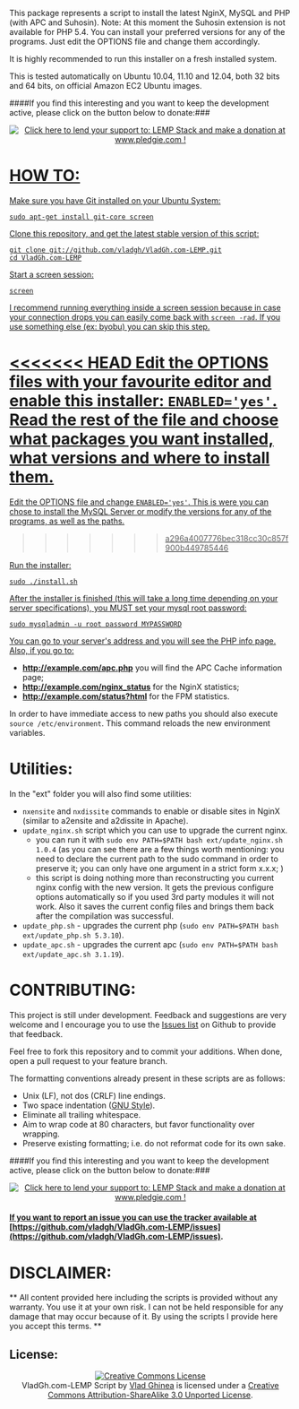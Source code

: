 This package represents a script to install the latest NginX, MySQL and PHP (with APC and Suhosin).
Note: At this moment the Suhosin extension is not available for PHP 5.4.
You can install your preferred versions for any of the programs. Just edit the OPTIONS file and change them accordingly.

It is highly recommended to run this installer on a fresh installed system.

This is tested automatically on Ubuntu 10.04, 11.10 and 12.04, both 32 bits and 64 bits, on official Amazon EC2 Ubuntu images.

####If you find this interesting and you want to keep the development active, please click on the button below to donate:###
<div style="text-align: center;"><a href='http://www.pledgie.com/campaigns/16676'><img alt='Click here to lend your support to: LEMP Stack and make a donation at www.pledgie.com !' src='http://www.pledgie.com/campaigns/16676.png?skin_name=chrome' border='0' /></div>

# HOW TO: #

Make sure you have Git installed on your Ubuntu System:

    sudo apt-get install git-core screen

Clone this repository, and get the latest stable version of this script:

    git clone git://github.com/vladgh/VladGh.com-LEMP.git
    cd VladGh.com-LEMP

Start a screen session:

    screen

I recommend running everything inside a screen session because in case your connection drops you can easily come back with `screen -rad`. If you use something else (ex: byobu) you can skip this step.

<<<<<<< HEAD
Edit the OPTIONS files with your favourite editor and enable this installer: `ENABLED='yes'`. Read the rest of the file and choose what packages you want installed, what versions and where to install them.
=======
Edit the OPTIONS file and change `ENABLED='yes'`. This is were you can chose to install the MySQL Server or modify the versions for any of the programs, as well as the paths.
>>>>>>> a296a4007776bec318cc30c857f900b449785446

Run the installer:

    sudo ./install.sh

After the installer is finished (this will take a long time depending on your server specifications), you MUST set your mysql root password:

    sudo mysqladmin -u root password MYPASSWORD

You can go to your server's address and you will see the PHP info page.
Also, if you go to:

  * **http://example.com/apc.php** you will find the APC Cache information page;
  * **http://example.com/nginx_status** for the NginX statistics;
  * **http://example.com/status?html** for the FPM statistics.

In order to have immediate access to new paths you should also execute `source /etc/environment`. This command reloads the new environment variables.

# Utilities: #
In the "ext" folder you will also find some utilities:

* `nxensite` and `nxdissite` commands to enable or disable sites in NginX (similar to a2ensite and a2dissite in Apache).
* `update_nginx.sh` script which you can use to upgrade the current nginx.
  * you can run it with `sudo env PATH=$PATH bash ext/update_nginx.sh 1.0.4` (as you can see there are a few things worth mentioning: you need to declare the current path to the sudo command in order to preserve it; you can only have one argument in a strict form x.x.x; )
  * this script is doing nothing more than reconstructing you current nginx config with the new version. It gets the previous configure options automatically so if you used 3rd party modules it will not work. Also it saves the current config files and brings them back after the compilation was successful.
* `update_php.sh` - upgrades the current php (`sudo env PATH=$PATH bash ext/update_php.sh 5.3.10`).
* `update_apc.sh` - upgrades the current apc (`sudo env PATH=$PATH bash ext/update_apc.sh 3.1.19`).

# CONTRIBUTING: #
This project is still under development. Feedback and suggestions are very welcome and I encourage you to use the [Issues list](https://github.com/vladgh/VladGh.com-LEMP/issues) on Github to provide that feedback.

Feel free to fork this repository and to commit your additions. When done, open a pull request to your feature branch.

The formatting conventions already present in these scripts are as follows:

* Unix (LF), not dos (CRLF) line endings.
* Two space indentation ([GNU Style](http://en.wikipedia.org/wiki/Indent_style#GNU_style)).
* Eliminate all trailing whitespace.
* Aim to wrap code at 80 characters, but favor functionality over wrapping.
* Preserve existing formatting; i.e. do not reformat code for its own sake.

####If you find this interesting and you want to keep the development active, please click on the button below to donate:###
<div style="text-align: center;"><a href='http://www.pledgie.com/campaigns/16676'><img alt='Click here to lend your support to: LEMP Stack and make a donation at www.pledgie.com !' src='http://www.pledgie.com/campaigns/16676.png?skin_name=chrome' border='0' /></div>

#### If you want to report an issue you can use the tracker available at [https://github.com/vladgh/VladGh.com-LEMP/issues](https://github.com/vladgh/VladGh.com-LEMP/issues). ####

# DISCLAIMER: #
** All content provided here including the scripts is provided without any warranty. You use it at your own risk. I can not be held responsible for any damage that may occur because of it. By using the scripts I provide here you accept this terms. **

## License: ##
<div style="text-align: center;"><a rel="license" href="http://creativecommons.org/licenses/by-sa/3.0/"><img alt="Creative Commons License" style="border-width:0" src="http://i.creativecommons.org/l/by-sa/3.0/88x31.png" /></a><br /><span xmlns:dct="http://purl.org/dc/terms/" property="dct:title">VladGh.com-LEMP Script</span> by <a xmlns:cc="http://creativecommons.org/ns#" href="http://vladgh.com" property="cc:attributionName" rel="cc:attributionURL">Vlad Ghinea</a> is licensed under a <a rel="license" href="http://creativecommons.org/licenses/by-sa/3.0/">Creative Commons Attribution-ShareAlike 3.0 Unported License</a>.</div>

